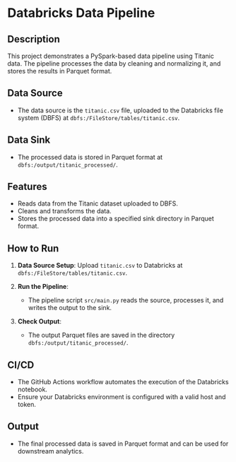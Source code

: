 # Databricks Data Pipeline

## Description
This project demonstrates a PySpark-based data pipeline using Titanic data. The pipeline processes the data by cleaning and normalizing it, and stores the results in Parquet format.

## Data Source
- The data source is the `titanic.csv` file, uploaded to the Databricks file system (DBFS) at `dbfs:/FileStore/tables/titanic.csv`.

## Data Sink
- The processed data is stored in Parquet format at `dbfs:/output/titanic_processed/`.

## Features
- Reads data from the Titanic dataset uploaded to DBFS.
- Cleans and transforms the data.
- Stores the processed data into a specified sink directory in Parquet format.

## How to Run
1. **Data Source Setup**:
   Upload `titanic.csv` to Databricks at `dbfs:/FileStore/tables/titanic.csv`.

2. **Run the Pipeline**:
   - The pipeline script `src/main.py` reads the source, processes it, and writes the output to the sink.

3. **Check Output**:
   - The output Parquet files are saved in the directory `dbfs:/output/titanic_processed/`.

## CI/CD
- The GitHub Actions workflow automates the execution of the Databricks notebook.
- Ensure your Databricks environment is configured with a valid host and token.

## Output
- The final processed data is saved in Parquet format and can be used for downstream analytics.

